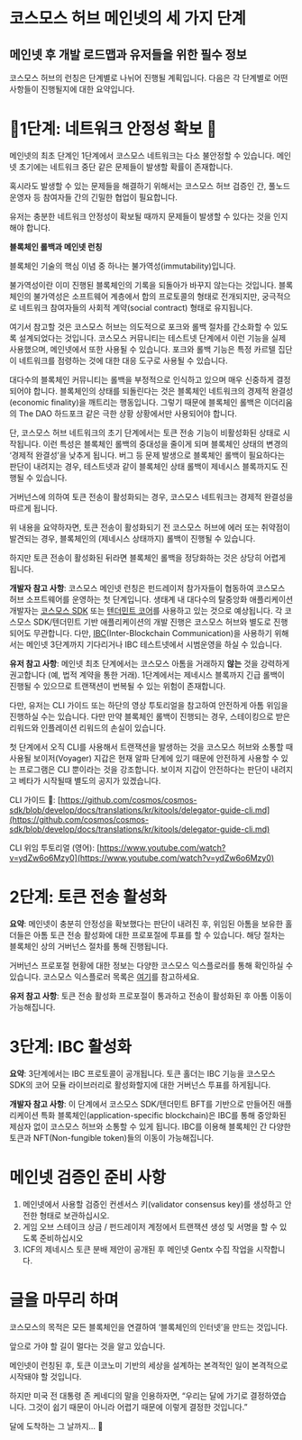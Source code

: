 # 코스모스 허브 메인넷의 세 가지 단계
## 메인넷 후 개발 로드맵과 유저들을 위한 필수 정보

코스모스 허브의 런칭은 단계별로 나뉘어 진행될 계획입니다. 다음은 각 단계별로 어떤 사항들이 진행될지에 대한 요약입니다.

# 🚨1단계: 네트워크 안정성 확보 🚨

메인넷의 최초 단계인 1단계에서 코스모스 네트워크는 다소 불안정할 수 있습니다. 메인넷 초기에는 네트워크 중단 같은 문제들이 발생할 확률이 존재합니다.

혹시라도 발생할 수 있는 문제들을 해결하기 위해서는 코스모스 허브 검증인 간, 풀노드 운영자 등 참여자들 간의 긴밀한 협업이 필요합니다.

유저는 충분한 네트워크 안정성이 확보될 때까지 문제들이 발생할 수 있다는 것을 인지해야 합니다.

**블록체인 롤백과 메인넷 런칭**

블록체인 기술의 핵심 이념 중 하나는 불가역성(immutability)입니다.

불가역성이란 이미 진행된 블록체인의 기록을 되돌아가 바꾸지 않는다는 것입니다. 블록체인의 불가역성은 소프트웨어 계층에서 합의 프로토콜의 형태로 전개되지만, 궁극적으로 네트워크 참여자들의 사회적 계약(social contract) 형태로 유지됩니다.

여기서 참고할 것은 코스모스 허브는 의도적으로 포크와 롤백 절차를 간소화할 수 있도록 설계되었다는 것입니다. 코스모스 커뮤니티는 테스트넷 단계에서 이런 기능을 실제 사용했으며, 메인넷에서 또한 사용될 수 있습니다. 포크와 롤백 기능은 특정 카르텔 집단이 네트워크를 점령하는 것에 대한 대응 도구로 사용될 수 있습니다.

대다수의 블록체인 커뮤니티는 롤백을 부정적으로 인식하고 있으며 매우 신중하게 결정되어야 합니다. 블록체인의 상태를 되돌린다는 것은 블록체인 네트워크의 경제적 완결성(economic finality)을 깨트리는 행동입니다. 그렇기 때문에 블록체인 롤백은 이더리움의 The DAO 하드포크 같은 극한 상황 상황에서만 사용되어야 합니다.

단, 코스모스 허브 네트워크의 초기 단계에서는 토큰 전송 기능이 비활성화된 상태로 시작됩니다. 이런 특성은 블록체인 롤백의 중대성을 줄이게 되며 블록체인 상태의 변경의 ‘경제적 완결성’을 낮추게 됩니다. 버그 등 문제 발생으로 블록체인 롤백이 필요하다는 판단이 내려지는 경우, 테스트넷과 같이 블록체인 상태 롤백이 제네시스 블록까지도 진행될 수 있습니다.

거버넌스에 의하여 토큰 전송이 활성화되는 경우, 코스모스 네트워크는 경제적 완결성을 따르게 됩니다.

위 내용을 요약하자면, 토큰 전송이 활성화되기 전 코스모스 허브에 에러 또는 취약점이 발견되는 경우, 블록체인의 (제네시스 상태까지) 롤백이 진행될 수 있습니다.

하지만 토큰 전송이 활성화된 뒤라면 블록체인 롤백을 정당화하는 것은 상당히 어렵게 됩니다.

**개발자 참고 사항**: 코스모스 메인넷 런칭은 펀드레이저 참가자들이 협동하여 코스모스 허브 소프트웨어를 운영하는 첫 단계입니다. 생태계 내 대다수의 탈중앙화 애플리케이션 개발자는 [코스모스 SDK](https://cosmos.network/docs/) 또는 [텐더민트 코어](https://tendermint.com/docs/)를 사용하고 있는 것으로 예상됩니다. 각 코스모스 SDK/텐더민트 기반 애플리케이션의 개발 진행은 코스모스 허브와 별도로 진행되어도 무관합니다. 다만, [IBC](https://blog.cosmos.network/developer-deep-dive-cosmos-ibc-5855aaf183fe)(Inter-Blockchain Communication)을 사용하기 위해서는 메인넷 3단계까지 기다리거나 IBC 테스트넷에서 시범운영을 하실 수 있습니다.

**유저 참고 사항**: 메인넷 최초 단계에서는 코스모스 아톰을 거래하지 **않는** 것을 강력하게 권고합니다 (예, 법적 계약을 통한 거래). 1단계에서는 제네시스 블록까지 긴급 롤백이 진행될 수 있으므로 트랜잭션이 번복될 수 있는 위험이 존재합니다.

다만, 유저는 CLI 가이드 또는 하단의 영상 투토리얼을 참고하여 안전하게 아톰 위임을 진행하실 수는 있습니다. 다만 만약 블록체인 롤백이 진행되는 경우, 스테이킹으로 받은 리워드와 인플레이션 리워드의 손실이 있습니다.

첫 단계에서 오직 CLI를 사용해서 트랜잭션을 발생하는 것을 코스모스 허브와 소통할 때 사용될 보이저(Voyager) 지갑은 현재 알파 단계에 있기 때문에 안전하게 사용할 수 있는 프로그램은 CLI 뿐이라는 것을 강조합니다. 보이저 지갑이 안전하다는 판단이 내려지고 베타가 시작될때 별도의 공지가 있겠습니다.

CLI 가이드 🔗: [https://github.com/cosmos/cosmos-sdk/blob/develop/docs/translations/kr/kitools/delegator-guide-cli.md](https://github.com/cosmos/cosmos-sdk/blob/develop/docs/translations/kr/kitools/delegator-guide-cli.md)

CLI 위임 투토리얼 (영어): [https://www.youtube.com/watch?v=ydZw6o6Mzy0](https://www.youtube.com/watch?v=ydZw6o6Mzy0)

# 2단계: 토큰 전송 활성화

**요약**: 메인넷이 충분히 안정성을 확보했다는 판단이 내려진 후, 위임된 아톰을 보유한 홀더들은 아톰 토큰 전송 활성화에 대한 프로포절에 투표를 할 수 있습니다. 해당 절차는 블록체인 상의 거버넌스 절차를 통해 진행됩니다.

거버넌스 프로포절 현황에 대한 정보는 다양한 코스모스 익스플로러를 통해 확인하실 수 있습니다. 코스모스 익스플로러 목록은 [여기](https://cosmos.network/launch)를 참고하세요.

**유저 참고 사항**: 토큰 전송 활성화 프로포절이 통과하고 전송이 활성화된 후 아톰 이동이 가능해집니다.

# 3단계: IBC 활성화

**요약**: 3단계에서는 IBC 프로토콜이 공개됩니다. 토큰 홀더는 IBC 기능을 코스모스 SDK의 코어 모듈 라이브러리로 활성화할지에 대한 거버넌스 투표를 하게됩니다.

**개발자 참고 사항**: 이 단계에서 코스모스 SDK/텐더민트 BFT를 기반으로 만들어진 애플리케이션 특화 블록체인(application-specific blockchain)은 IBC를 통해 중앙화된 제삼자 없이 코스모스 허브와 소통할 수 있게 됩니다. IBC를 이용해 블록체인 간 다양한 토큰과 NFT(Non-fungible token)들의 이동이 가능해집니다.

# 메인넷 검증인 준비 사항

1. 메인넷에서 사용할 검증인 컨센서스 키(validator consensus key)를 생성하고 안전한 형태로 보관하십시오.
2. 게임 오브 스테이크 상금 / 펀드레이저 계정에서 트랜잭션 생성 및 서명을 할 수 있도록 준비하십시오
3. ICF의 제네시스 토큰 분배 제안이 공개된 후 메인넷 Gentx 수집 작업을 시작합니다.

# 글을 마무리 하며

코스모스의 목적은 모든 블록체인을 연결하여 ‘블록체인의 인터넷’을 만드는 것입니다.

앞으로 가야 할 길이 멀다는 것을 알고 있습니다.

메인넷이 런칭된 후, 토큰 이코노미 기반의 세상을 설계하는 본격적인 일이 본격적으로 시작돼야 할 것입니다.

하지만 미국 전 대통령 존 케네디의 말을 인용하자면, “우리는 달에 가기로 결정하였습니다. 그것이 쉽기 때문이 아니라 어렵기 때문에 이렇게 결정한 것입니다.”

달에 도착하는 그 날까지… 🚀
